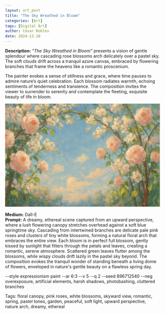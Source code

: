```yaml
---
layout: art_post
title: "The Sky Wreathed in Bloom"
categories: [Art]
tags: [Digital Art]
author: César Robles
date: 2024-12-10
---
```

**Description:** *"The Sky Wreathed in Bloom"* presents a vision of gentle splendour where cascading rose blossoms arch delicately over a pastel sky. The soft clouds drift across a tranquil azure canvas, embraced by flowering branches that frame the heavens like a romantic proscenium.

The painter evokes a sense of stillness and grace, where time pauses to admire nature’s quiet celebration. Each blossom radiates warmth, echoing sentiments of tenderness and transience. The composition invites the viewer to surrender to serenity and contemplate the fleeting, exquisite beauty of life in bloom.

![The Sky Wreathed in Bloom](/imag/digital_art/the_sky_wreathed_in_bloom.jpg)

**Medium:** Dall-E\
**Prompt:** A dreamy, ethereal scene captured from an upward perspective, where a lush flowering canopy stretches overhead against a soft blue springtime sky. Cascading from intertwined branches are delicate pale pink roses and clusters of tiny white blossoms, forming a natural floral arch that embraces the entire view. Each bloom is in perfect full blossom, gently kissed by sunlight that filters through the petals and leaves, creating a romantic, serene atmosphere. Scattered green leaves flutter among the blossoms, while wispy clouds drift lazily in the pastel sky beyond. The composition evokes the tranquil wonder of standing beneath a living dome of flowers, enveloped in nature's gentle beauty on a flawless spring day.

--style expressionism paint --ar 6:3 --v 5 --q 2 --seed 896712540 --neg overexposure, artificial elements, harsh shadows, photobashing, cluttered branches

Tags: floral canopy, pink roses, white blossoms, skyward view, romantic, spring, pastel tones, garden, peaceful, soft light, upward perspective, nature arch, dreamy, ethereal